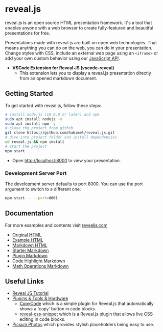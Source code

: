 # reveal.js

reveal.js is an open source HTML presentation framework. It's a tool that enables anyone with a web browser to create fully-featured and beautiful presentations for free.

Presentations made with reveal.js are built on open web technologies. That means anything you can do on the web, you can do in your presentation. Change styles with CSS, include an external web page using an `<iframe>` or add your own custom behavior using our [JavaScript API](https://revealjs.com/api/).

- **VSCode Extension for Reveal JS (vscode-reveal)**
  - This extension lets you to display a reveal.js presentation directly from an opened markdown document.

## Getting Started

To get started with reveal.js, follow these steps:

```BASH
# install node.js (10.0.0 or later) and npm
sudo apt install nodejs -y
sudo apt install npm -y
# clone the project from github
git clone https://github.com/hakimel/reveal.js.git
# dive into project folder and install dependencies
cd reveal.js && npm install
# start the project
npm start
```

- Open [http://localhost:8000](http://localhost:8000/) to view your presentation.

### Development Server Port

The development server defaults to port 8000. You can use the port argument to switch to a different one:

```BASH
npm start -- --port=8001
```

## Documentation

For more examples and contents visit [revealjs.com](https://revealjs.com/)

- [Original HTML](./index.original.html)
- [Example HTML](./index.all.html)
- [Markdown HTML](./index.markdown.html)
- [Starter Markdown](./index.starter.md)
- [Plugin Markdown](./index.plugin.md)
- [Code Highlight Markdown](./index.code.md)
- [Math Operations Markdown](./index.math.md)

## Useful Links

- [Reveal JS Tutorial](https://revealjs.com/)
- [Plugins & Tools & Hardware](https://github.com/hakimel/reveal.js/wiki/Plugins,-Tools-and-Hardware)
  - [CopyCode](https://github.com/Martinomagnifico/reveal.js-copycode) which is a simple plugin for Reveal.js that automatically shows a 'copy' button in code blocks.
  - [reveal-css-snippet](https://github.com/soluml/reveal-css-snippet) which is a Reveal.js plugin that allows live CSS editing in code blocks.
- [Picsum Photos](https://picsum.photos/) which provides stylish placeholders being easy to use.
